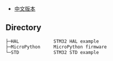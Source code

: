 * [中文版本](./README-zh.md)
## Directory

``` c
├─HAL             STM32 HAL example
├─MicroPython     MicroPython firmware
└─STD             STM32 STD example
```
